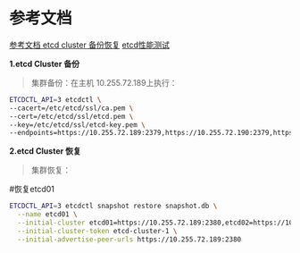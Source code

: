 # 参考文档

[参考文档 etcd cluster 备份恢复](https://github.com/coreos/etcd/blob/master/Documentation/op-guide/recovery.md)
[etcd性能测试](https://github.com/coreos/etcd/blob/master/Documentation/op-guide/performance.md)


**1.etcd Cluster 备份**

>集群备份：在主机 10.255.72.189上执行：

``` bash
ETCDCTL_API=3 etcdctl \
--cacert=/etc/etcd/ssl/ca.pem \
--cert=/etc/etcd/ssl/etcd.pem \
--key=/etc/etcd/ssl/etcd-key.pem \
--endpoints=https://10.255.72.189:2379,https://10.255.72.190:2379,https://10.255.72.191:2379 snapshot save snapshot.db
```

**2.etcd Cluster 恢复**

> 集群恢复：

#恢复etcd01

``` bash
ETCDCTL_API=3 etcdctl snapshot restore snapshot.db \
  --name etcd01 \
  --initial-cluster etcd01=https://10.255.72.189:2380,etcd02=https://10.255.72.190:2380,etcd03=https://10.255.72.191:2380 \
  --initial-cluster-token etcd-cluster-1 \
  --initial-advertise-peer-urls https://10.255.72.189:2380
```
